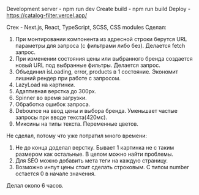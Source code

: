 Development server - npm run dev
Create build - npm run build
Deploy - https://catalog-filter.vercel.app/

Стек - Next.js, React, TypeScript, SCSS, CSS modules
Сделал:
1) При монтировании компонента из адресной строки берутся URL параметры для запроса (с фильтрами либо без). Делается fetch запрос.
2) При изменении состояния цены или выбранного бренда создается новый URL под выбранные фильтры. Делается запрос.
3) Объединил isLoading, error, products в 1 состояние. Экономит лишний рендер при работе с запросом.
4) LazyLoad на картинки.
5) Адаптивная верстка до 300px.
6) Spinner во время загрузки.
7) Обработка ошибок запроса.
8) Debounce на ввод цены и выбора бренда. Уменьшает частые запросы при вводе текста(420мс).
9) Миксины на типы текста. Переменные цветов.

Не сделал, потому что уже потратил много времени:
1) Не до конца доделал верстку. Бывает 1 картинка не с таким размером как остальные. В целом можно найти проблемы.
2) Для SEO можно добавить мета теги на каждую страницу.
3) Возможно инпут цены стоит сделать строковым. С типом number остается 0 в начале значения.

Делал около 6 часов.
